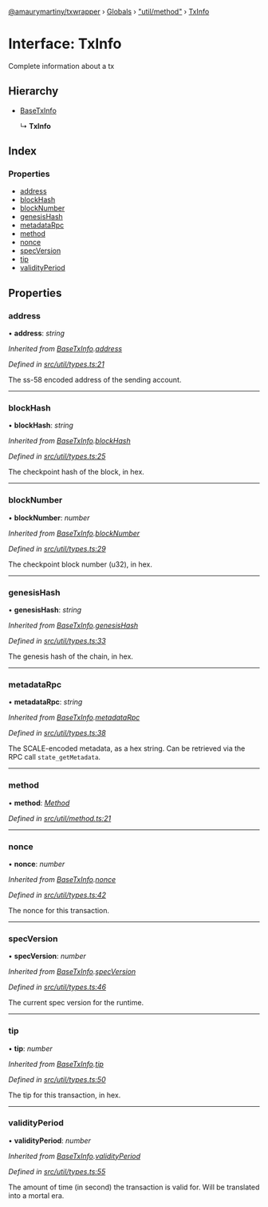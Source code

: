 [@amaurymartiny/txwrapper](../README.md) › [Globals](../globals.md) › ["util/method"](../modules/_util_method_.md) › [TxInfo](_util_method_.txinfo.md)

# Interface: TxInfo

Complete information about a tx

## Hierarchy

* [BaseTxInfo](_util_types_.basetxinfo.md)

  ↳ **TxInfo**

## Index

### Properties

* [address](_util_method_.txinfo.md#address)
* [blockHash](_util_method_.txinfo.md#blockhash)
* [blockNumber](_util_method_.txinfo.md#blocknumber)
* [genesisHash](_util_method_.txinfo.md#genesishash)
* [metadataRpc](_util_method_.txinfo.md#metadatarpc)
* [method](_util_method_.txinfo.md#method)
* [nonce](_util_method_.txinfo.md#nonce)
* [specVersion](_util_method_.txinfo.md#specversion)
* [tip](_util_method_.txinfo.md#tip)
* [validityPeriod](_util_method_.txinfo.md#validityperiod)

## Properties

###  address

• **address**: *string*

*Inherited from [BaseTxInfo](_util_types_.basetxinfo.md).[address](_util_types_.basetxinfo.md#address)*

*Defined in [src/util/types.ts:21](https://github.com/amaurymartiny/polkadotjs-wrapper/blob/8d67f3d/src/util/types.ts#L21)*

The ss-58 encoded address of the sending account.

___

###  blockHash

• **blockHash**: *string*

*Inherited from [BaseTxInfo](_util_types_.basetxinfo.md).[blockHash](_util_types_.basetxinfo.md#blockhash)*

*Defined in [src/util/types.ts:25](https://github.com/amaurymartiny/polkadotjs-wrapper/blob/8d67f3d/src/util/types.ts#L25)*

The checkpoint hash of the block, in hex.

___

###  blockNumber

• **blockNumber**: *number*

*Inherited from [BaseTxInfo](_util_types_.basetxinfo.md).[blockNumber](_util_types_.basetxinfo.md#blocknumber)*

*Defined in [src/util/types.ts:29](https://github.com/amaurymartiny/polkadotjs-wrapper/blob/8d67f3d/src/util/types.ts#L29)*

The checkpoint block number (u32), in hex.

___

###  genesisHash

• **genesisHash**: *string*

*Inherited from [BaseTxInfo](_util_types_.basetxinfo.md).[genesisHash](_util_types_.basetxinfo.md#genesishash)*

*Defined in [src/util/types.ts:33](https://github.com/amaurymartiny/polkadotjs-wrapper/blob/8d67f3d/src/util/types.ts#L33)*

The genesis hash of the chain, in hex.

___

###  metadataRpc

• **metadataRpc**: *string*

*Inherited from [BaseTxInfo](_util_types_.basetxinfo.md).[metadataRpc](_util_types_.basetxinfo.md#metadatarpc)*

*Defined in [src/util/types.ts:38](https://github.com/amaurymartiny/polkadotjs-wrapper/blob/8d67f3d/src/util/types.ts#L38)*

The SCALE-encoded metadata, as a hex string. Can be retrieved via the RPC
call `state_getMetadata`.

___

###  method

• **method**: *[Method](_util_method_.method.md)*

*Defined in [src/util/method.ts:21](https://github.com/amaurymartiny/polkadotjs-wrapper/blob/8d67f3d/src/util/method.ts#L21)*

___

###  nonce

• **nonce**: *number*

*Inherited from [BaseTxInfo](_util_types_.basetxinfo.md).[nonce](_util_types_.basetxinfo.md#nonce)*

*Defined in [src/util/types.ts:42](https://github.com/amaurymartiny/polkadotjs-wrapper/blob/8d67f3d/src/util/types.ts#L42)*

The nonce for this transaction.

___

###  specVersion

• **specVersion**: *number*

*Inherited from [BaseTxInfo](_util_types_.basetxinfo.md).[specVersion](_util_types_.basetxinfo.md#specversion)*

*Defined in [src/util/types.ts:46](https://github.com/amaurymartiny/polkadotjs-wrapper/blob/8d67f3d/src/util/types.ts#L46)*

The current spec version for the runtime.

___

###  tip

• **tip**: *number*

*Inherited from [BaseTxInfo](_util_types_.basetxinfo.md).[tip](_util_types_.basetxinfo.md#tip)*

*Defined in [src/util/types.ts:50](https://github.com/amaurymartiny/polkadotjs-wrapper/blob/8d67f3d/src/util/types.ts#L50)*

The tip for this transaction, in hex.

___

###  validityPeriod

• **validityPeriod**: *number*

*Inherited from [BaseTxInfo](_util_types_.basetxinfo.md).[validityPeriod](_util_types_.basetxinfo.md#validityperiod)*

*Defined in [src/util/types.ts:55](https://github.com/amaurymartiny/polkadotjs-wrapper/blob/8d67f3d/src/util/types.ts#L55)*

The amount of time (in second) the transaction is valid for. Will be
translated into a mortal era.
